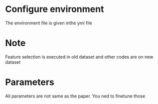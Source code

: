 # Configure environment
The environment file is given inthe yml file

# Note
Feature selection is executed in old dataset and other codes are on new dataset

# Parameters
All parameters are not same as the paper. You ned to finetune those

